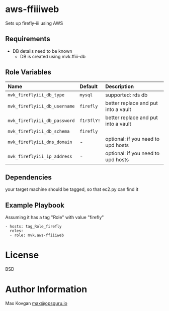 # aws-ffiiiweb

Sets up firefly-iii using AWS

## Requirements

* DB details need to be known
    * DB is created using mvk.ffiii-db


## Role Variables

| Name                         | Default    | Description                         |
|:-----------------------------|:-----------|:------------------------------------|
| `mvk_fireflyiii_db_type`     | `mysql`    | supported: rds db                   |
| `mvk_fireflyiii_db_username` | `firefly`  | better replace and put into a vault |
| `mvk_fireflyiii_db_password` | `f1r3flY!` | better replace and put into a vault |
| `mvk_fireflyiii_db_schema`   | `firefly`  |                                     |
| `mvk_fireflyiii_dns_domain`  | -          | optional: if you need to upd hosts  |
| `mvk_fireflyiii_ip_address`  | -          | optional: if you need to upd hosts  |


## Dependencies

your target machine should be tagged, so that ec2.py can find it


## Example Playbook

Assuming it has a tag "Role" with value "firefly"

    - hosts: tag_Role_firefly
      roles:
      - role: mvk.aws-ffiiiweb

# License

BSD

# Author Information

Max Kovgan <max@opsguru.io>
